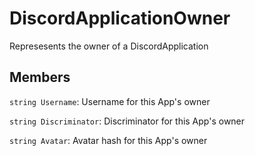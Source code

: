 DiscordApplicationOwner
========================
Represesents the owner of a DiscordApplication

## Members

`string Username`: Username for this App's owner

`string Discriminator`: Discriminator for this App's owner

`string Avatar`: Avatar hash for this App's owner
